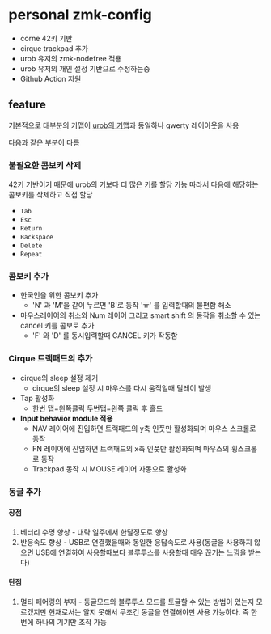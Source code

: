 # personal zmk-config

- corne 42키 기반
- cirque trackpad 추가
- urob 유저의 zmk-nodefree 적용
- urob 유저의 개인 설정 기반으로 수정하는중
- Github Action 지원

## feature

기본적으로 대부분의 키맵이 [urob의 키맵](https://github.com/urob/zmk-config)과 동일하나 qwerty 레이아웃을 사용

다음과 같은 부분이 다름

### 불필요한 콤보키 삭제

42키 기반이기 때문에 urob의 키보다 더 많은 키를 할당 가능
따라서 다음에 해당하는 콤보키를 삭제하고 직접 할당

- `Tab`
- `Esc`
- `Return`
- `Backspace`
- `Delete`
- `Repeat`

### 콤보키 추가

- 한국인을 위한 콤보키 추가
  - 'N' 과 'M'을 같이 누르면 'B'로 동작 'ㅠ' 를 입력할때의 불편함 해소
- 마우스레이어의 취소와 Num 레이어 그리고 smart shift 의 동작을 취소할 수 있는 cancel 키를 콤보로 추가
  - 'F' 와 'D' 를 동시입력할때 CANCEL 키가 작동함

### Cirque 트랙패드의 추가

- cirque의 sleep 설정 제거
  - cirque의 sleep 설정 시 마우스를 다시 움직일때 딜레이 발생
- Tap 활성화
  - 한번 탭=왼쪽클릭 두번탭=왼쪽 클릭 후 홀드
- **Input behavior module 적용**
  - NAV 레이어에 진입하면 트랙패드의 y축 인풋만 활성화되며 마우스 스크롤로 동작
  - FN 레이어에 진입하면 트랙패드의 x축 인풋만 활성화되며 마우스의 횡스크롤로 동작
  - Trackpad 동작 시 MOUSE 레이어 자동으로 활성화

### 동글 추가

#### 장점

1. 베터리 수명 향상 - 대략 일주에서 한달정도로 향상
2. 반응속도 향상 - USB로 연결했을때와 동일한 응답속도로 사용(동글을 사용하지 않으면 USB에 연결하여 사용할때보다 블루투스를 사용할때 매우 끊기는 느낌을 받는다)

#### 단점

1. 멀티 페어링의 부재 - 동글모드와 블루투스 모드를 토글할 수 있는 방법이 있는지 모르겠지만 현재로서는 알지 못해서 무조건 동글을 연결해야만 사용 가능하다. 즉 한번에 하나의 기기만 조작 가능
